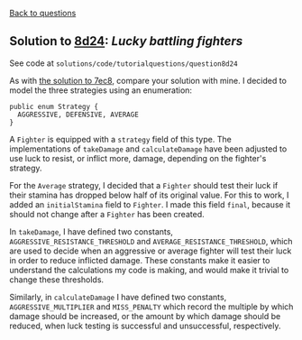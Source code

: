[Back to questions](../README.md)

## Solution to [8d24](../questions/8d24): *Lucky battling fighters*

See code at `solutions/code/tutorialquestions/question8d24`

As with [the solution to 7ec8](7ec8.md), compare your solution with mine.  I decided to model
the three strategies using an enumeration:

```
public enum Strategy {
  AGGRESSIVE, DEFENSIVE, AVERAGE
}
```

A `Fighter` is equipped with a `strategy` field of this type.  The implementations
of `takeDamage` and `calculateDamage` have been adjusted to use luck to
resist, or inflict more, damage, depending on the fighter's strategy.

For the `Average` strategy, I decided that a `Fighter` should test their luck if their
stamina has dropped below half of its original value.  For this to work, I added an `initialStamina`
field to `Fighter`.  I made this field `final`, because it should not change after
a `Fighter` has been created.

In `takeDamage`, I have defined two constants, `AGGRESSIVE_RESISTANCE_THRESHOLD`
and `AVERAGE_RESISTANCE_THRESHOLD`, which are used to decide when an aggressive or average
fighter will test their luck in order to reduce inflicted damage.  These constants make it easier to
understand the calculations my code is making, and would make it trivial to change these thresholds.

Similarly, in `calculateDamage` I have defined two constants, `AGGRESSIVE_MULTIPLIER`
and `MISS_PENALTY` which record the multiple by which damage should be increased, or the amount
by which damage should be reduced, when luck testing is successful and unsuccessful, respectively.
